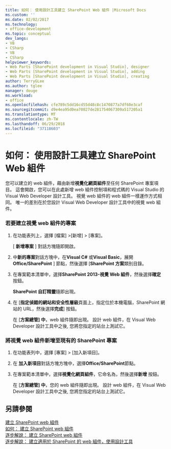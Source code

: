 ```yaml
---
title: 如何： 使用設計工具建立 SharePoint Web 組件 |Microsoft Docs
ms.custom: ''
ms.date: 02/02/2017
ms.technology:
- office-development
ms.topic: conceptual
dev_langs:
- VB
- CSharp
- VB
- CSharp
helpviewer_keywords:
- Web Parts [SharePoint development in Visual Studio], designer
- Web Parts [SharePoint development in Visual Studio], adding
- Web Parts [SharePoint development in Visual Studio], creating
author: TerryGLee
ms.author: tglee
manager: douge
ms.workload:
- office
ms.openlocfilehash: cfe789c5dd16cd55d48c8c1470877a7df60e3caf
ms.sourcegitcommit: d9e4ea95d0ea70827de281754067309a517205a1
ms.translationtype: MT
ms.contentlocale: zh-TW
ms.lasthandoff: 06/29/2018
ms.locfileid: "37118603"
---
```

# <a name="how-to-create-a-sharepoint-web-part-by-using-a-designer"></a>如何： 使用設計工具建立 SharePoint Web 組件
  您可以建立的 web 組件，藉由新增**視覺化網頁組件**至任何 SharePoint 專案項目。 這會開啟，您可以在此處新增 web 組件控制項和程式碼的 Visual Studio 的 Visual Web Developer 設計工具。 視覺 web 組件的 web 組件一樣運作方式相同。 唯一的差別在於您設計 Visual Web Developer 設計工具中的視覺 web 組件。  
  
### <a name="to-create-a-project-for-visual-web-parts"></a>若要建立視覺 web 組件的專案  
  
1.  在功能表列上，選擇 [檔案] >[新增] > [專案]。  
  
     [ **新增專案** ] 對話方塊隨即開啟。  
  
2.  中**新的專案**對話方塊中，在**Visual C#** 或**Visual Basic**，展開**Office/SharePoint** ] 節點，然後選擇 [**SharePoint 方案**類別目錄。  
  
3.  在專案範本清單中，選擇**SharePoint 2013-視覺 Web 組件**，然後選擇**確定** 按鈕。  
  
     **SharePoint 自訂精靈**隨即出現。  
  
4.  在 [**指定偵錯的網站和安全性層級**頁面上，指定位於本機電腦，SharePoint 網站的 URL，然後選擇**完成**] 按鈕。  
  
     在 [**方案總管] 中**，web 組件隨即出現。 設計 web 組件，在 Visual Web Developer 設計工具中之後, 您將您指定的站台上測試它。  
  
### <a name="to-add-a-visual-web-part-to-an-existing-sharepoint-project"></a>將視覺 web 組件新增至現有的 SharePoint 專案  
  
1.  在功能表列中，選擇 [專案] > [加入新項目]。  
  
2.  在 **加入新項目**對話方塊方塊中，選擇**Office/SharePoint**節點。  
  
3.  在專案範本清單中，選擇**視覺化網頁組件**，它命名為，然後選擇**新增** 按鈕。  
  
     在 [**方案總管] 中**，您的 web 組件隨即出現。 設計 web 組件，在 Visual Web Developer 設計工具中之後, 您將您指定的站台上測試它。  
  
## <a name="see-also"></a>另請參閱
 [建立 SharePoint web 組件](../sharepoint/creating-web-parts-for-sharepoint.md)   
 [如何： 建立 SharePoint web 組件](../sharepoint/how-to-create-a-sharepoint-web-part.md)   
 [逐步解說： 建立 SharePoint web 組件](../sharepoint/walkthrough-creating-a-web-part-for-sharepoint.md)   
 [逐步解說： 建立適用於 SharePoint 的 web 組件，使用設計工具](../sharepoint/walkthrough-creating-a-web-part-for-sharepoint-by-using-a-designer.md)  
  
  
